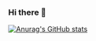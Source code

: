 ### Hi there 👋
[![Anurag's GitHub stats](https://github-readme-stats.vercel.app/api?username=ryan-neubs&count_private=true&show_icons=true)](https://github.com/anuraghazra/github-readme-stats)
